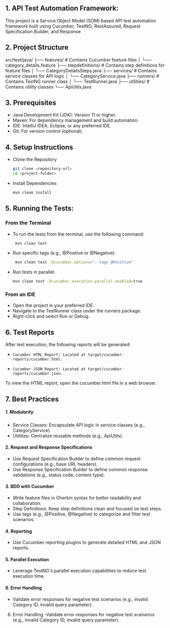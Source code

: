 ## 1. API Test Automation Framework:
This project is a Service Object Model (SOM) based API test automation framework built using Cucumber, TestNG, RestAssured, Request Specification Builder, and Response 
## 2. Project Structure

src/test/java/
├── features/                  # Contains Cucumber feature files
│   └── category_details.feature
├── stepdefinitions/           # Contains step definitions for feature files
│   └── CategoryDetailsSteps.java
├── services/                  # Contains service classes for API logic
│   └── CategoryService.java
├── runners/                   # Contains TestNG runner class
│   └── TestRunner.java
├── utilities/                 # Contains utility classes
    └── ApiUtils.java

## 3. Prerequisites
- Java Development Kit (JDK): Version 11 or higher.
- Maven: For dependency management and build automation.
- IDE: IntelliJ IDEA, Eclipse, or any preferred IDE.
- Git: For version control (optional).

## 4. Setup Instructions
 - Clone the Repository
   ```sh
   git clone <repository-url>
   cd <project-folder>
   ```
- Install Dependencies
   ```sh
  mvn clean install
  ```
## 5. Running the Tests:
### From the Terminal
- To run the tests from the terminal, use the following command: 
     ```sh
      mvn clean test
     ```
- Run specific tags (e.g., @Positive or @Negative):
     ```sh
      mvn clean test -Dcucumber.options="--tags @Positive"
     ```
- Run tests in parallel:
     ```sh
    mvn clean test -Dcucumber.execution.parallel.enabled=true
     ```
### From an IDE
- Open the project in your preferred IDE.
- Navigate to the TestRunner class under the runners package. 
- Right-click and select Run or Debug.

## 6. Test Reports
 After test execution, the following reports will be generated:
-     Cucumber HTML Report: Located at target/cucumber-reports/cucumber.html.
-     Cucumber JSON Report: Located at target/cucumber-reports/cucumber.json.
To view the HTML report, open the cucumber.html file in a web browser.

## 7. Best Practices
##### 1. Modularity
 - Service Classes: Encapsulate API logic in service classes (e.g., CategoryService).
 - Utilities: Centralize reusable methods (e.g., ApiUtils).

#### 2. Request and Response Specifications
- Use Request Specification Builder to define common request configurations (e.g., base URI, headers).
- Use Response Specification Builder to define common response validations (e.g., status code, content type).

#### 3. BDD with Cucumber
- Write feature files in Gherkin syntax for better readability and collaboration.
- Step Definitions: Keep step definitions clean and focused on test steps.
- Use tags (e.g., @Positive, @Negative) to categorize and filter test scenarios.

#### 4. Reporting
- Use Cucumber reporting plugins to generate detailed HTML and JSON reports.

#### 5. Parallel Execution
- Leverage TestNG's parallel execution capabilities to reduce test execution time.

#### 6. Error Handling
- Validate error responses for negative test scenarios (e.g., invalid Category ID, invalid query parameter).


6. Error Handling
-Validate error responses for negative test scenarios (e.g., invalid Category ID, invalid query parameter).
